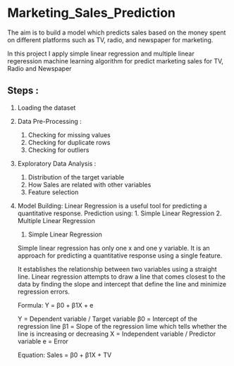 # Marketing_Sales_Prediction

The aim is to build a model which predicts sales based on the money spent on different platforms such as TV, radio, and newspaper for marketing.

In this project I apply simple linear regression and multiple linear regeression machine learning algorithm for predict marketing sales for TV, Radio and Newspaper

## Steps :
1) Loading the dataset
2) Data Pre-Processing :
   1. Checking for missing values
   2. Checking for duplicate rows
   3. Checking for outliers  
3) Exploratory Data Analysis :
   1. Distribution of the target variable
   2. How Sales are related with other variables
   3. Feature selection
4) Model Building:
   Linear Regression is a useful tool for predicting a quantitative response.
   Prediction using: 1. Simple Linear Regression 2. Multiple Linear Regression

   1. Simple Linear Regression

   Simple linear regression has only one x and one y variable. It is an approach for predicting    a quantitative response using a single feature.

   It establishes the relationship between two variables using a straight line. Linear      regression attempts to draw a line that comes closest to the data by finding the slope and   intercept that define the line and minimize regression errors.

   Formula: Y = β0 + β1X + e

   Y = Dependent variable / Target variable
   β0 = Intercept of the regression line 
   β1 = Slope of the regression lime which tells whether the line is increasing or decreasing
   X = Independent variable / Predictor variable
   e = Error
   
   Equation: Sales = β0 + β1X + TV
